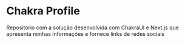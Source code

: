 # Chakra Profile
Repositório com a solução desenvolvida com ChakraUI e Next.js que apresenta minhas informações e fornece links de redes sociais
